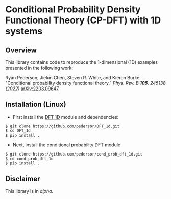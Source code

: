 Conditional Probability Density Functional Theory (CP-DFT) with 1D systems
===============================

Overview
------------

This library contains code to reproduce the 1-dimensional (1D) examples
presented in the following work:


Ryan Pederson, Jielun Chen, Steven R. White, and Kieron Burke. 
"Conditional probability density functional theory." 
*Phys. Rev. B **105**, 245138 (2022)* [arXiv:2203.09647](https://arxiv.org/abs/2203.09647)


Installation (Linux)
------------

* First install the [DFT_1D](https://github.com/pedersor/DFT_1d) module and dependencies:
```
$ git clone https://github.com/pedersor/DFT_1d.git
$ cd DFT_1d
$ pip install .
```

* Next, install the conditional probability DFT module 
```
$ git clone https://github.com/pedersor/cond_prob_dft_1d.git
$ cd cond_prob_dft_1d
$ pip install .
```

## Disclaimer
This library is in *alpha*.
